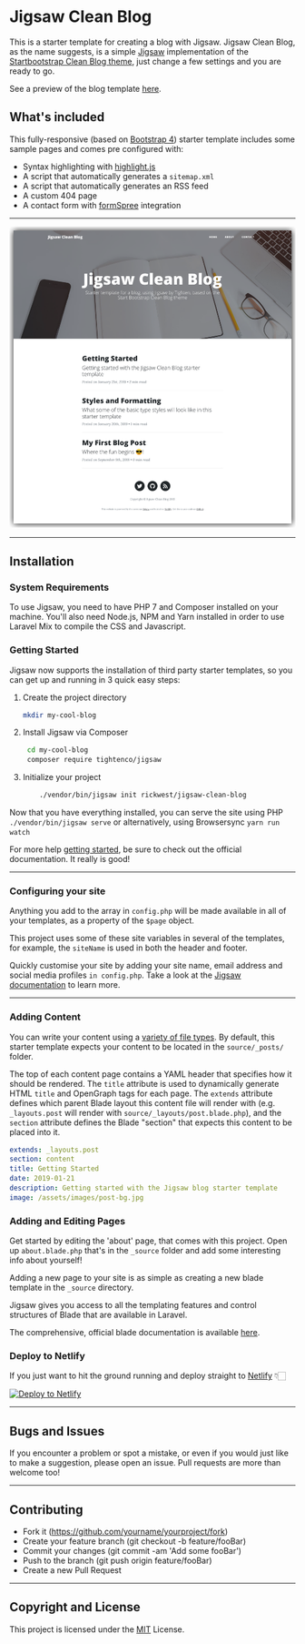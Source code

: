 # Jigsaw Clean Blog

This is a starter template for creating a blog with Jigsaw. Jigsaw Clean Blog, as the name suggests, is a simple [Jigsaw](https://jigsaw.tighten.co/) implementation of the [Startbootstrap Clean Blog theme](https://startbootstrap.com/template-overviews/clean-blog/), just change a few settings and you are ready to go.
 
 See a preview of the blog template [here](https://jigsaw-clean-blog.netlify.com/).

## What's included

This fully-responsive (based on [Bootstrap 4](https://getbootstrap.com/)) starter template includes some sample pages and comes pre configured with:

* Syntax highlighting with [highlight.js](https://highlightjs.org/)
* A script that automatically generates a `sitemap.xml`
* A script that automatically generates an RSS feed
* A custom 404 page
* A contact form with [formSpree](https://formspree.io/) integration

---

![Jigsaw Clean Blog Screenshot](./screenshot.png?raw=true "Jigsaw Clean Blog")

---

## Installation

### System Requirements
To use Jigsaw, you need to have PHP 7 and Composer installed on your machine. You'll also need Node.js, NPM and Yarn installed in order to use Laravel Mix to compile the CSS and Javascript.

### Getting Started
Jigsaw now supports the installation of third party starter templates, so you can get up and running in 3 quick easy steps:

1. Create the project directory
   
    ``` bash 
    mkdir my-cool-blog
    ```

2. Install Jigsaw via Composer
   
   ``` bash 
    cd my-cool-blog
    composer require tightenco/jigsaw
    ```
3. Initialize your project
    
    ``` bash 
        ./vendor/bin/jigsaw init rickwest/jigsaw-clean-blog
    ```

Now that you have everything installed, you can serve the site using PHP ``` ./vendor/bin/jigsaw serve ``` or alternatively, using Browsersync ``` yarn run watch ```
    
For more help [getting started](https://jigsaw.tighten.co/docs/installation/), be sure to check out the official documentation. It really is good!

--- 

### Configuring your site

Anything you add to the array in ```config.php``` will be made available in all of your templates, as a property of the ```$page``` object.

This project uses some of these site variables in several of the templates, for example, the ```siteName``` is used in both the header and footer.

Quickly customise your site by adding your site name, email address and social media profiles ```in config.php```. Take a look at the [Jigsaw documentation](https://jigsaw.tighten.co/docs/site-variables/) to learn more.

---

### Adding Content

You can write your content using a [variety of file types](http://jigsaw.tighten.co/docs/content-other-file-types/). By default, this starter template expects your content to be located in the `source/_posts/` folder.

The top of each content page contains a YAML header that specifies how it should be rendered. The `title` attribute is used to dynamically generate HTML `title` and OpenGraph tags for each page. The `extends` attribute defines which parent Blade layout this content file will render with (e.g. `_layouts.post` will render with `source/_layouts/post.blade.php`), and the `section` attribute defines the Blade "section" that expects this content to be placed into it.

``` yaml
extends: _layouts.post
section: content
title: Getting Started
date: 2019-01-21
description: Getting started with the Jigsaw blog starter template
image: /assets/images/post-bg.jpg
```

### Adding and Editing Pages
Get started by editing the 'about' page, that comes with this project. Open up ```about.blade.php``` that's in the ```_source``` folder and add some interesting info about yourself!

Adding a new page to your site is as simple as creating a new blade template in the ```_source``` directory.

Jigsaw gives you access to all the templating features and control structures of Blade that are available in Laravel.

The comprehensive, official blade documentation is available [here](https://laravel.com/docs/5.6/blade). 

### Deploy to Netlify

If you just want to hit the ground running and deploy straight to [Netlify](https://www.netlify.com/) 👇🏻

[![Deploy to Netlify](https://www.netlify.com/img/deploy/button.svg)](https://app.netlify.com/start/deploy?repository=https://github.com/rickwest/jigsaw-clean-blog)

---

## Bugs and Issues

If you encounter a problem or spot a mistake, or even if you would just like to make a suggestion, please open an issue. Pull requests are more than welcome too! 

---

## Contributing

- Fork it (https://github.com/yourname/yourproject/fork)
- Create your feature branch (git checkout -b feature/fooBar)
- Commit your changes (git commit -am 'Add some fooBar')
- Push to the branch (git push origin feature/fooBar)
- Create a new Pull Request

---

## Copyright and License

This project is licensed under the [MIT](https://choosealicense.com/licenses/mit/) License.
